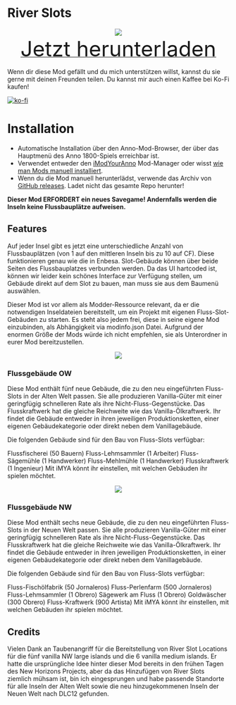 # River Slots

<div align=center><img src="_media/Anno1800/mod_banners/RiverSlots/thumbnail.png"/></div>

<div align=center><a href="https://github.com/Taludas/RiverSlots/releases/latest/download/RiverSlots_combined.zip"> <font size="40">Jetzt herunterladen</font></a></div>

Wenn dir diese Mod gefällt und du mich unterstützen willst, kannst du sie gerne mit deinen Freunden teilen. Du kannst mir auch einen Kaffee bei Ko-Fi kaufen!

[![ko-fi](https://ko-fi.com/img/githubbutton_sm.svg)](https://ko-fi.com/W7W8L558T)


# Installation
- Automatische Installation über den Anno-Mod-Browser, der über das Hauptmenü des Anno 1800-Spiels erreichbar ist.
- Verwendet entweder den [iModYourAnno](https://github.com/anno-mods/iModYourAnno/releases) Mod-Manager oder wisst [wie man Mods manuell installiert](https://github.com/jakobharder/anno1800-mod-loader#mods).
- Wenn du die Mod manuell herunterlädst, verwende das Archiv von [GitHub releases](https://github.com/Taludas/RiverSlots/releases). Ladet nicht das gesamte Repo herunter!

**Dieser Mod ERFORDERT ein neues Savegame! Andernfalls werden die Inseln keine Flussbauplätze aufweisen.**

## Features

Auf jeder Insel gibt es jetzt eine unterschiedliche Anzahl von Flussbauplätzen (von 1 auf den mittleren Inseln bis zu 10 auf CF). Diese funktionieren genau wie die in Enbesa. Slot-Gebäude können über beide Seiten des Flussbauplatzes verbunden werden. Da das UI hartcoded ist, können wir leider kein schönes Interface zur Verfügung stellen, um Gebäude direkt auf dem Slot zu bauen, man muss sie aus dem Baumenü auswählen.

Dieser Mod ist vor allem als Modder-Ressource relevant, da er die notwendigen Inseldateien bereitstellt, um ein Projekt mit eigenen Fluss-Slot-Gebäuden zu starten. Es steht also jedem frei, diese in seine eigene Mod einzubinden, als Abhängigkeit via modinfo.json Datei. Aufgrund der enormen Größe der Mods würde ich nicht empfehlen, sie als Unterordner in eurer Mod bereitzustellen.

<div align=center><img src="_media/Anno1800/mod_banners/RiverSlots/bannerow.png"/></div>

### Flussgebäude OW
Diese Mod enthält fünf neue Gebäude, die zu den neu eingeführten Fluss-Slots in der Alten Welt passen. Sie alle produzieren Vanilla-Güter mit einer geringfügig schnelleren Rate als ihre Nicht-Fluss-Gegenstücke. Das Flusskraftwerk hat die gleiche Reichweite wie das Vanilla-Ölkraftwerk. Ihr findet die Gebäude entweder in ihren jeweiligen Produktionsketten, einer eigenen Gebäudekategorie oder direkt neben dem Vanillagebäude.

Die folgenden Gebäude sind für den Bau von Fluss-Slots verfügbar:

Flussfischerei (50 Bauern)
Fluss-Lehmsammler (1 Arbeiter)
Fluss-Sägemühle (1 Handwerker)
Fluss-Mehlmühle (1 Handwerker)
Flusskraftwerk (1 Ingenieur)
Mit iMYA könnt ihr einstellen, mit welchen Gebäuden ihr spielen möchtet.

<div align=center><img src="_media/Anno1800/mod_banners/RiverSlots/bannernw.png"/></div>

### Flussgebäude NW
Diese Mod enthält sechs neue Gebäude, die zu den neu eingeführten Fluss-Slots in der Neuen Welt passen. Sie alle produzieren Vanilla-Güter mit einer geringfügig schnelleren Rate als ihre Nicht-Fluss-Gegenstücke. Das Flusskraftwerk hat die gleiche Reichweite wie das Vanilla-Ölkraftwerk. Ihr findet die Gebäude entweder in ihren jeweiligen Produktionsketten, in einer eigenen Gebäudekategorie oder direkt neben dem Vanillagebäude.

Die folgenden Gebäude sind für den Bau von Fluss-Slots verfügbar:

Fluss-Fischölfabrik (50 Jornaleros)
Fluss-Perlenfarm (500 Jornaleros)
Fluss-Lehmsammler (1 Obrero)
Sägewerk am Fluss (1 Obrero)
Goldwäscher (300 Obrero)
Fluss-Kraftwerk (900 Artista)
Mit iMYA könnt ihr einstellen, mit welchen Gebäuden ihr spielen möchtet.

## Credits
Vielen Dank an Taubenangriff für die Bereitstellung von River Slot Locations für die fünf vanilla NW large islands und die 6 vanilla medium islands. Er hatte die ursprüngliche Idee hinter dieser Mod bereits in den frühen Tagen des New Horizons Projects, aber da das Hinzufügen von River Slots ziemlich mühsam ist, bin ich eingesprungen und habe passende Standorte für alle Inseln der Alten Welt sowie die neu hinzugekommenen Inseln der Neuen Welt nach DLC12 gefunden.